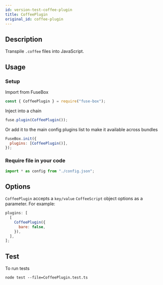 ```yaml
---
id: version-test-coffee-plugin
title: CoffeePlugin
original_id: coffee-plugin
---
```


## Description

Transpile `.coffee` files into JavaScript.

## Usage

### Setup

Import from FuseBox

```js
const { CoffeePlugin } = require("fuse-box");
```

Inject into a chain

```js
fuse.plugin(CoffeePlugin());
```

Or add it to the main config plugins list to make it available across bundles

```js
FuseBox.init({
  plugins: [CoffeePlugin()],
});
```

### Require file in your code

```js
import * as config from "./config.json";
```

## Options

`CoffeePlugin` accepts a `key/value` `CoffeeScript` object options as a
parameter. For example:

```js
plugins: [
  [
    CoffeePlugin({
      bare: false,
    }),
  ],
];
```

## Test

To run tests

```
node test --file=CoffeePlugin.test.ts
```
